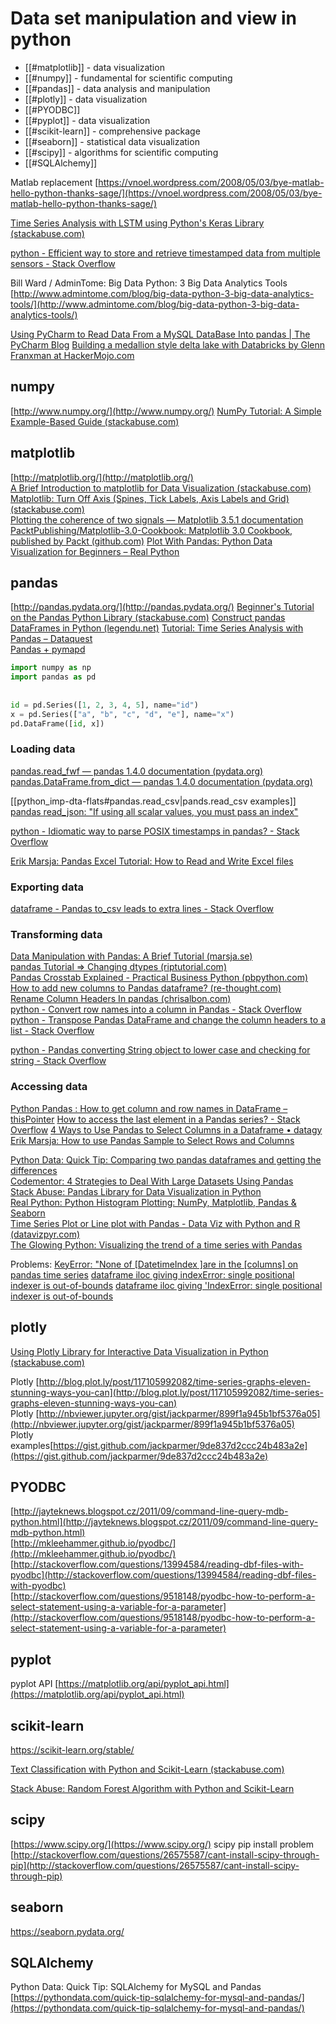
# Data set manipulation and view in python

- [[#matplotlib]] - data visualization
- [[#numpy]] - fundamental for scientific computing
- [[#pandas]] - data analysis and manipulation
- [[#plotly]] - data visualization
- [[#PYODBC]]
- [[#pyplot]] - data visualization
- [[#scikit-learn]] - comprehensive package
- [[#seaborn]] - statistical data visualization
- [[#scipy]] - algorithms for scientific computing
- [[#SQLAlchemy]]


Matlab replacement [https://vnoel.wordpress.com/2008/05/03/bye-matlab-hello-python-thanks-sage/](https://vnoel.wordpress.com/2008/05/03/bye-matlab-hello-python-thanks-sage/)

[Time Series Analysis with LSTM using Python's Keras Library (stackabuse.com)](https://stackabuse.com/time-series-analysis-with-lstm-using-pythons-keras-library/)  

[python - Efficient way to store and retrieve timestamped data from multiple sensors - Stack Overflow](https://stackoverflow.com/questions/57602831/efficient-way-to-store-and-retrieve-timestamped-data-from-multiple-sensors)  

Bill Ward / AdminTome: Big Data Python: 3 Big Data Analytics Tools [http://www.admintome.com/blog/big-data-python-3-big-data-analytics-tools/](http://www.admintome.com/blog/big-data-python-3-big-data-analytics-tools/)

[Using PyCharm to Read Data From a MySQL DataBase Into pandas | The PyCharm Blog](https://blog.jetbrains.com/pycharm/2023/02/using-pycharm-to-read-data-from-a-mysql-database-into-pandas/)
[Building a medallion style delta lake with Databricks by Glenn Franxman at HackerMojo.com](http://hackermojo.com/mt-static/archives/2023/02/databricks-medallion-deltalake.html)


## numpy

[http://www.numpy.org/](http://www.numpy.org/)
[NumPy Tutorial: A Simple Example-Based Guide (stackabuse.com)](https://stackabuse.com/numpy-tutorial-a-simple-example-based-guide/)

## matplotlib

  
[http://matplotlib.org/](http://matplotlib.org/)  
[A Brief Introduction to matplotlib for Data Visualization (stackabuse.com)](https://stackabuse.com/a-brief-introduction-to-matplotlib-for-data-visualization/)  
[Matplotlib: Turn Off Axis (Spines, Tick Labels, Axis Labels and Grid) (stackabuse.com)](https://stackabuse.com/matplotlib-turn-off-axis-spines-ticklabels-axislabels-grid/)  
[Plotting the coherence of two signals — Matplotlib 3.5.1 documentation](https://matplotlib.org/stable/gallery/lines_bars_and_markers/cohere.html)  
[PacktPublishing/Matplotlib-3.0-Cookbook: Matplotlib 3.0 Cookbook, published by Packt (github.com)](https://github.com/PacktPublishing/Matplotlib-3.0-Cookbook)
[Plot With Pandas: Python Data Visualization for Beginners – Real Python](https://realpython.com/pandas-plot-python/)

## pandas

[http://pandas.pydata.org/](http://pandas.pydata.org/)
[Beginner's Tutorial on the Pandas Python Library (stackabuse.com)](https://stackabuse.com/beginners-tutorial-on-the-pandas-python-library/)
[Construct pandas DataFrames in Python (legendu.net)](http://www.legendu.net/en/blog/construct-pandas-dataframe-python/)
[Tutorial: Time Series Analysis with Pandas – Dataquest](https://www.dataquest.io/blog/tutorial-time-series-analysis-with-pandas/)  
[Pandas + pymapd](https://randyzwitch.com/omnisci-pymapd-etl/)

```python
import numpy as np  
import pandas as pd  
  
  
id = pd.Series([1, 2, 3, 4, 5], name="id")  
x = pd.Series(["a", "b", "c", "d", "e"], name="x")  
pd.DataFrame([id, x])
```

### Loading data

[pandas.read_fwf — pandas 1.4.0 documentation (pydata.org)](https://pandas.pydata.org/pandas-docs/stable/reference/api/pandas.read_fwf.html)
[pandas.DataFrame.from_dict — pandas 1.4.0 documentation (pydata.org)](https://pandas.pydata.org/pandas-docs/stable/reference/api/pandas.DataFrame.from_dict.html)

[[python_imp-dta-flats#pandas.read_csv|pands.read_csv examples]]
[pandas read_json: "If using all scalar values, you must pass an index"](https://stackoverflow.com/questions/38380795/pandas-read-json-if-using-all-scalar-values-you-must-pass-an-index#38381219)

[python - Idiomatic way to parse POSIX timestamps in pandas? - Stack Overflow](https://stackoverflow.com/questions/12251483/idiomatic-way-to-parse-posix-timestamps-in-pandas)  


[Erik Marsja: Pandas Excel Tutorial: How to Read and Write Excel files](https://www.marsja.se/pandas-excel-tutorial-how-to-read-and-write-excel-files/)  

### Exporting data

[dataframe - Pandas to_csv leads to extra lines - Stack Overflow](https://stackoverflow.com/questions/53033586/pandas-to-csv-leads-to-extra-lines/67484239#67484239)  
  
### Transforming data

[Data Manipulation with Pandas: A Brief Tutorial (marsja.se)](https://www.marsja.se/data-manipulation-pandas-tutorial/)  
[pandas Tutorial => Changing dtypes (riptutorial.com)](https://riptutorial.com/pandas/example/10052/changing-dtypes)  
[Pandas Crosstab Explained - Practical Business Python (pbpython.com)](https://pbpython.com/pandas-crosstab.html)  
[How to add new columns to Pandas dataframe? (re-thought.com)](https://re-thought.com/how-to-add-new-columns-in-a-dataframe-in-pandas/)  
[Rename Column Headers In pandas (chrisalbon.com)](https://chrisalbon.com/code/python/data_wrangling/pandas_rename_column_headers/)  
[python - Convert row names into a column in Pandas - Stack Overflow](https://stackoverflow.com/questions/25457920/convert-row-names-into-a-column-in-pandas)  
[python - Transpose Pandas DataFrame and change the column headers to a list - Stack Overflow](https://stackoverflow.com/questions/47139203/transpose-pandas-dataframe-and-change-the-column-headers-to-a-list)  
  
[python - Pandas converting String object to lower case and checking for string - Stack Overflow](https://stackoverflow.com/questions/22909082/pandas-converting-string-object-to-lower-case-and-checking-for-string#22909357)  
  

### Accessing data

[Python Pandas : How to get column and row names in DataFrame – thisPointer](https://thispointer.com/python-pandas-how-to-get-column-and-row-names-in-dataframe/)
[How to access the last element in a Pandas series? - Stack Overflow](https://stackoverflow.com/questions/56288949/how-to-access-the-last-element-in-a-pandas-series)
[4 Ways to Use Pandas to Select Columns in a Dataframe • datagy](https://datagy.io/pandas-select-columns/)
[Erik Marsja: How to use Pandas Sample to Select Rows and Columns](https://www.marsja.se/pandas-sample-randomly-select-rows/)  

[Python Data: Quick Tip: Comparing two pandas dataframes and getting the differences](https://pythondata.com/quick-tip-comparing-two-pandas-dataframes-and-getting-the-differences/)  
[Codementor: 4 Strategies to Deal With Large Datasets Using Pandas](https://www.codementor.io/guidotournois/4-strategies-to-deal-with-large-datasets-using-pandas-qdw3an95k)  
[Stack Abuse: Pandas Library for Data Visualization in Python](https://stackabuse.com/pandas-library-for-data-visualization-in-python/)  
[Real Python: Python Histogram Plotting: NumPy, Matplotlib, Pandas & Seaborn](https://realpython.com/python-histograms/)  
[Time Series Plot or Line plot with Pandas - Data Viz with Python and R (datavizpyr.com)](https://datavizpyr.com/time-series-plot-or-line-plot-with-pandas/)  
[The Glowing Python: Visualizing the trend of a time series with Pandas](https://glowingpython.blogspot.com/2019/03/visualizing-trend-of-time-series-with.html)  

Problems:
[KeyError: "None of [DatetimeIndex ]are in the [columns] on pandas time series](https://stackoverflow.com/questions/66591266/keyerror-none-of-datetimeindex-are-in-the-columns-on-pandas-time-series)
[dataframe iloc giving indexError: single positional indexer is out-of-bounds](https://stackoverflow.com/questions/58572096/python-iloc-giving-indexerror-single-positional-indexer-is-out-of-bounds-in-sim?noredirect=1&lq=1)
[dataframe iloc giving 'IndexError: single positional indexer is out-of-bounds](https://stackoverflow.com/questions/42739327/iloc-giving-indexerror-single-positional-indexer-is-out-of-bounds)

## plotly

[Using Plotly Library for Interactive Data Visualization in Python (stackabuse.com)](https://stackabuse.com/using-plotly-library-for-interactive-data-visualization-in-python/)  
  
Plotly [http://blog.plot.ly/post/117105992082/time-series-graphs-eleven-stunning-ways-you-can](http://blog.plot.ly/post/117105992082/time-series-graphs-eleven-stunning-ways-you-can)  
Plotly [http://nbviewer.jupyter.org/gist/jackparmer/899f1a945b1bf5376a05](http://nbviewer.jupyter.org/gist/jackparmer/899f1a945b1bf5376a05)  
Plotly examples[https://gist.github.com/jackparmer/9de837d2ccc24b483a2e](https://gist.github.com/jackparmer/9de837d2ccc24b483a2e)

## PYODBC 

[http://jayteknews.blogspot.cz/2011/09/command-line-query-mdb-python.html](http://jayteknews.blogspot.cz/2011/09/command-line-query-mdb-python.html)  
[http://mkleehammer.github.io/pyodbc/](http://mkleehammer.github.io/pyodbc/)  
[http://stackoverflow.com/questions/13994584/reading-dbf-files-with-pyodbc](http://stackoverflow.com/questions/13994584/reading-dbf-files-with-pyodbc)  
[http://stackoverflow.com/questions/9518148/pyodbc-how-to-perform-a-select-statement-using-a-variable-for-a-parameter](http://stackoverflow.com/questions/9518148/pyodbc-how-to-perform-a-select-statement-using-a-variable-for-a-parameter)

## pyplot

pyplot API [https://matplotlib.org/api/pyplot_api.html](https://matplotlib.org/api/pyplot_api.html)

## scikit-learn

https://scikit-learn.org/stable/
  
[Text Classification with Python and Scikit-Learn (stackabuse.com)](https://stackabuse.com/text-classification-with-python-and-scikit-learn/)  

[Stack Abuse: Random Forest Algorithm with Python and Scikit-Learn](http://stackabuse.com/random-forest-algorithm-with-python-and-scikit-learn/)

## scipy

[https://www.scipy.org/](https://www.scipy.org/)
scipy pip install problem [http://stackoverflow.com/questions/26575587/cant-install-scipy-through-pip](http://stackoverflow.com/questions/26575587/cant-install-scipy-through-pip)  

## seaborn

https://seaborn.pydata.org/

## SQLAlchemy

Python Data: Quick Tip: SQLAlchemy for MySQL and Pandas [https://pythondata.com/quick-tip-sqlalchemy-for-mysql-and-pandas/](https://pythondata.com/quick-tip-sqlalchemy-for-mysql-and-pandas/)

